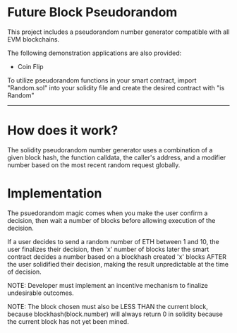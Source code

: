 # Future Block Pseudorandom

This project includes a pseudorandom number generator compatible with all EVM blockchains.

The following demonstration applications are also provided:
- Coin Flip

To utilize pseudorandom functions in your smart contract, import "Random.sol" into your solidity file and create the desired contract with "is Random"

---

# How does it work?

The solidity pseudorandom number generator uses a combination of a given block hash, the function calldata, the caller's address, and a modifier number based on the most recent random request globally.

# Implementation

The psuedorandom magic comes when you make the user confirm a decision, then wait a number of blocks before allowing execution of the decision.

If a user decides to send a random number of ETH between 1 and 10, the user finalizes their decision, then 'x' number of blocks later the smart contract decides a number based on a blockhash created 'x' blocks AFTER the user solidified their decision, making the result unpredictable at the time of decision.

NOTE: Developer must implement an incentive mechanism to finalize undesirable outcomes.

NOTE: The block chosen must also be LESS THAN the current block, because blockhash(block.number) will always return 0 in solidity because the current block has not yet been mined.